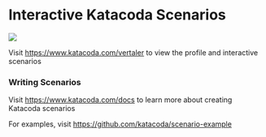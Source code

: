 # Interactive Katacoda Scenarios

[![](http://shields.katacoda.com/katacoda/vertaler/count.svg)](https://www.katacoda.com/vertaler "Get your profile on Katacoda.com")

Visit https://www.katacoda.com/vertaler to view the profile and interactive scenarios

### Writing Scenarios
Visit https://www.katacoda.com/docs to learn more about creating Katacoda scenarios

For examples, visit https://github.com/katacoda/scenario-example
